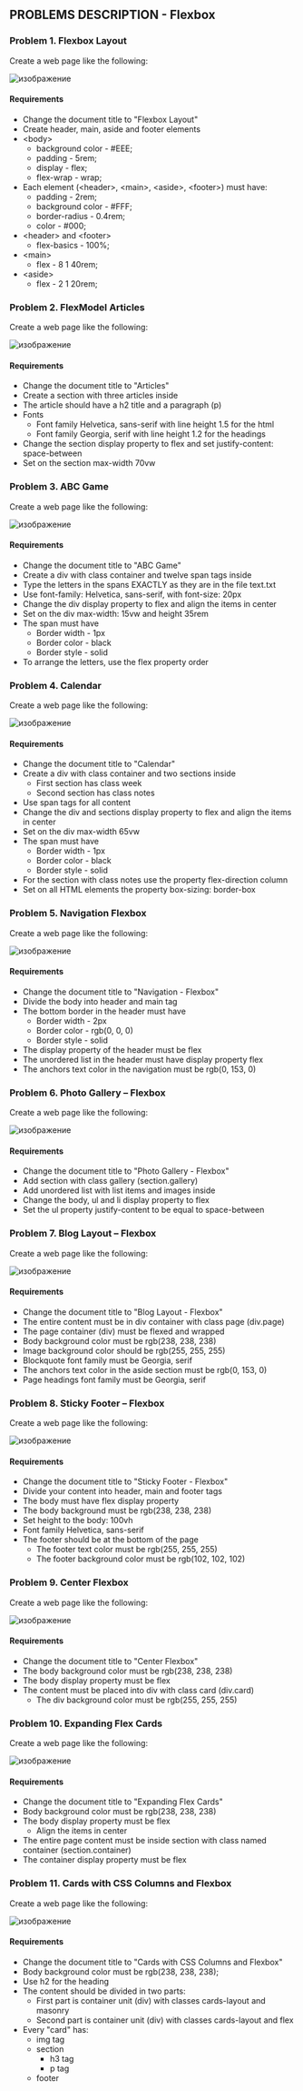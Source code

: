 ## PROBLEMS DESCRIPTION - Flexbox


### Problem 1.	Flexbox Layout

Create a web page like the following:

![изображение](https://user-images.githubusercontent.com/82647282/216173085-2c745de2-2bf9-4745-9ba6-00e614cadf44.png)

#### Requirements

  +	Change the document title to "Flexbox Layout"
  +	Create header, main, aside and footer elements
  +	\<body>
    +	background color - #EEE;
    +	padding - 5rem;
    +	display - flex;
    +	flex-wrap - wrap;
  +	Each element (\<header>, \<main>, \<aside>, \<footer>) must have:
    +	padding - 2rem;
    +	background color - #FFF;
    +	border-radius - 0.4rem;
    +	color - #000;
  +	\<header> and \<footer>
    +	flex-basics - 100%;
  +	\<main>
    +	flex - 8 1 40rem;
  +	\<aside>
    +	flex - 2 1 20rem;

### Problem 2.	FlexModel Articles

Create a web page like the following:

![изображение](https://user-images.githubusercontent.com/82647282/216173522-1e3bd9a6-0955-4062-a6ed-3eec74c722c3.png)

#### Requirements

  +	Change the document title to "Articles"
  +	Create a section with three articles inside
  +	The article should have a h2 title and a paragraph (p)
  +	Fonts
    +	Font family Helvetica, sans-serif with line height 1.5 for the html
    +	Font family Georgia, serif with line height 1.2 for the headings
  +	Change the section display property to flex and set justify-content: space-between
  +	Set on the section max-width 70vw

### Problem 3.	ABC Game

Create a web page like the following:

![изображение](https://user-images.githubusercontent.com/82647282/216173733-a3c5bfce-3cc7-4e5d-93f7-7454e91cebe8.png)

#### Requirements

  +	Change the document title to "ABC Game"
  +	Create a div with class container and twelve span tags inside
  +	Type the letters in the spans EXACTLY as they are in the file text.txt
  +	Use font-family: Helvetica, sans-serif, with font-size: 20px
  +	Change the div display property to flex and align the items in center
  +	Set on the div max-width: 15vw and height 35rem
  +	The span must have
    +	Border width - 1px
    +	Border color - black
    +	Border style - solid
  +	To arrange the letters, use the flex property order

### Problem 4.	 Calendar

Create a web page like the following:

![изображение](https://user-images.githubusercontent.com/82647282/216173986-5af23134-5fa4-4124-8b52-7cd71824cca0.png)

#### Requirements

  +	Change the document title to "Calendar"
  +	Create a div with class container and two sections inside
    +	First section has class week
    +	Second section has class notes
  +	Use span tags for all content
  +	Change the div and sections display property to flex and align the items in center
  +	Set on the div max-width 65vw
  +	The span must have
    +	Border width - 1px
    +	Border color - black
    +	Border style - solid
  +	For the section with class notes use the property flex-direction column
  +	Set on all HTML elements the property box-sizing: border-box

### Problem 5.	Navigation Flexbox

Create a web page like the following:

![изображение](https://user-images.githubusercontent.com/82647282/216174252-f80efdb1-84ac-4d37-9e58-6e6376167dc0.png)

#### Requirements

  +	Change the document title to "Navigation - Flexbox"
  +	Divide the body into header and main tag
  +	The bottom border in the header must have
    +	Border width - 2px
    +	Border color - rgb(0, 0, 0)
    +	Border style - solid
  +	The display property of the header must be flex
  +	The unordered list in the header must have display property flex
  +	The anchors text color in the navigation must be rgb(0, 153, 0)

### Problem 6.	Photo Gallery – Flexbox

Create a web page like the following:

![изображение](https://user-images.githubusercontent.com/82647282/216174541-5c16c087-227f-42c7-9554-576f8c9f3894.png)

#### Requirements

  +	Change the document title to "Photo Gallery - Flexbox"
  +	Add section with class gallery (section.gallery)
  +	Add unordered list with list items and images inside
  +	Change the body, ul and li display property to flex
  +	Set the ul property justify-content to be equal to space-between

### Problem 7.	Blog Layout – Flexbox

Create a web page like the following:

![изображение](https://user-images.githubusercontent.com/82647282/216174758-005577d4-d054-46b3-a9ba-b4992fad60ea.png)

#### Requirements

  +	Change the document title to "Blog Layout - Flexbox"
  +	The entire content must be in div container with class page (div.page)
  +	The page container (div) must be flexed and wrapped
  +	Body background color must be rgb(238, 238, 238)
  +	Image background color should be rgb(255, 255, 255)
  +	Blockquote font family must be Georgia, serif
  +	The anchors text color in the aside section must be rgb(0, 153, 0)
  +	Page headings font family must be Georgia, serif

### Problem 8.	Sticky Footer – Flexbox

Create a web page like the following:

![изображение](https://user-images.githubusercontent.com/82647282/216175072-0b2804c7-37f9-4269-aaa3-7ea7cb38a247.png)

#### Requirements

  +	Change the document title to "Sticky Footer - Flexbox"
  +	Divide your content into header, main and footer tags
  +	The body must have flex display property
  +	The body background must be rgb(238, 238, 238)
  +	Set height to the body: 100vh
  +	Font family Helvetica, sans-serif 
  +	The footer should be at the bottom of the page
    +	The footer text color must be rgb(255, 255, 255)
    +	The footer background color must be rgb(102, 102, 102)

### Problem 9.	Center Flexbox

Create a web page like the following:

![изображение](https://user-images.githubusercontent.com/82647282/216175307-481d982f-6d54-4ba3-a319-08ae51e1c018.png)

#### Requirements

  +	Change the document title to "Center Flexbox"
  +	The body background color must be rgb(238, 238, 238)
  +	The body display property must be flex
  +	The content must be placed into div with class card (div.card)
    +	The div background color must be rgb(255, 255, 255)

### Problem 10.	Expanding Flex Cards

Create a web page like the following:

![изображение](https://user-images.githubusercontent.com/82647282/216175510-1be38a45-7955-47b7-ac10-374af8b0c0b6.png)

#### Requirements

  +	Change the document title to "Expanding Flex Cards"
  +	Body background color must be rgb(238, 238, 238)
  +	The body display property must be flex
    +	Align the items in center
  +	The entire page content must be inside section with class named container (section.container)
  +	The container display property must be flex

### Problem 11.	Cards with CSS Columns and Flexbox

Create a web page like the following:

![изображение](https://user-images.githubusercontent.com/82647282/216177695-b2c2bffb-acfc-4710-841c-c2958a8cf093.png)

#### Requirements

  +	Change the document title to "Cards with CSS Columns and Flexbox"
  +	Body background color must be rgb(238, 238, 238);
  +	Use h2 for the heading
  +	The content should be divided in two parts:
    +	First part is container unit (div) with classes cards-layout and masonry
    +	Second part is container unit (div) with classes cards-layout and flex
  +	Every "card" has:
    +	img tag
    +	section
        +	h3 tag
        +	p tag
    +	footer